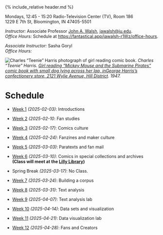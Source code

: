 {% include_relative header.md %}

Mondays, 12:45 - 15:20
Radio-Television Center (TV), Room 186  
1229 E 7th St, Bloomington, IN 47405-5501

*Instructor:* Associate Professor [John A. Walsh](http://johnwalsh.name/), [jawalsh@iu.edu](mailto:jawalsh@iu.edu).  
*Office Hours:* Schedule at <https://fantastical.app/jawalsh-r1Wz/office-hours>.  

*Associate Instructor:* Sasha Goryl <!-- [Sasha Goryl](), []() -->  
*Office Hours:* <!-- Thursdays, 1:30pm-2:45pm, and by appointment ([click Zoom link in Alex's profile](https://iu.instructure.com/courses/2204459/users/6407854)) -->

![Charles “Teenie” Harris photograph of girl reading comic book.](images/5202-1680.jpg)
_Charles “Teenie” Harris. [Girl reading “Mickey Mouse and the Submarine Pirates” comic book with small dog lying across her lap, inGeorge Harris’s confectionery store, 2121 Wylie Avenue, Hill District](https://collection.cmoa.org/objects/c0c9fc36-1f44-4f08-ad24-6fdc69f61a30). 1947._

# Schedule
- [Week 1](week01.md) _(2025-02-03)_: Introductions
- [Week 2](week02.md) _(2025-02-10_: Fan studies
- [Week 3](week03.md) _(2025-02-17)_: Comics culture
- [Week 4](week04.md) _(2025-02-24)_: Fanzines and maker culture
- [Week 5](week05.md) _(2025-03-03)_: Paratexts and fan mail
- [Week 6](week06.md) _(2025-03-10)_: Comics in special collections and archives   
**(Class will meet at the [Lilly Library](https://maps.apple.com/?address=1200%20E%20Seventh%20St,%20Bloomington,%20IN%20%2047405,%20United%20States&auid=1366294706055500952&ll=39.167851,-86.519029&lsp=9902&q=Lilly%20Library))**
- Spring Break _(2025-03-17)_: No Class.
- [Week 7](week07.md) _(2025-03-24)_: Building a corpus

- [Week 8](week08.md) _(2025-03-31)_: Text analysis
- [Week 9](week09.md) _(2025-04-07)_: Text analysis lab
- [Week 10](week10.md) _(2025-04-14)_: Data sets and visualization
- [Week 11](week11.md) _(2025-04-21)_: Data visualization lab
- [Week 12](week12.md) _(2025-04-28)_: Fans and Creators
